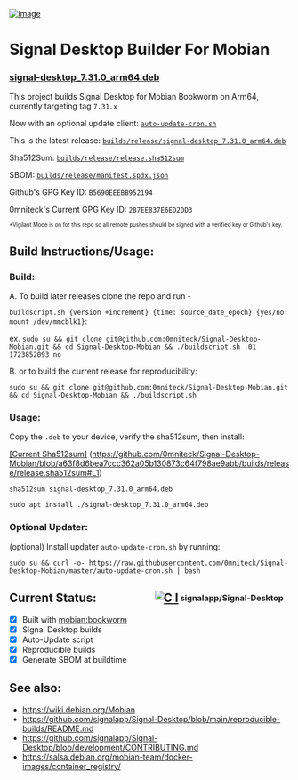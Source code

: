 [![image](https://github.com/user-attachments/assets/202613c2-97b8-4b54-b72c-6f8e110f0ff4)](https://signal.org)

# Signal Desktop Builder For Mobian
### [signal-desktop_7.31.0_arm64.deb](https://github.com/0mniteck/Signal-Desktop-Mobian/blob/master/builds/release/signal-desktop_7.31.0_arm64.deb)

This project builds Signal Desktop for Mobian Bookworm on Arm64, currently targeting tag `7.31.x`

Now with an optional update client: [`auto-update-cron.sh`](https://github.com/0mniteck/Signal-Desktop-Mobian/blob/master/auto-update-cron.sh)

This is the latest release: [`builds/release/signal-desktop_7.31.0_arm64.deb`](https://github.com/0mniteck/Signal-Desktop-Mobian/blob/master/builds/release/signal-desktop_7.31.0_arm64.deb)

Sha512Sum: [`builds/release/release.sha512sum`](https://github.com/0mniteck/Signal-Desktop-Mobian/blob/master/builds/release/release.sha512sum)

SBOM: [`builds/release/manifest.spdx.json`](https://github.com/0mniteck/Signal-Desktop-Mobian/blob/master/builds/release/manifest.spdx.json)

Github's GPG Key ID: `B5690EEEBB952194`

0mniteck's Current GPG Key ID: `287EE837E6ED2DD3`

<sup><sup>*Vigilant Mode is on for this repo so all remote pushes should be signed with a verified key or Github's key.</sup></sup>

## Build Instructions/Usage:

### Build:

A. To build later releases clone the repo and run - 

`buildscript.sh {version +increment} {time: source_date_epoch} {yes/no: mount /dev/mmcblk1}`:

ex. ```sudo su && git clone git@github.com:0mniteck/Signal-Desktop-Mobian.git && cd Signal-Desktop-Mobian && ./buildscript.sh .01 1723852093 no```

B. or to build the current release for reproducibility:

```sudo su && git clone git@github.com:0mniteck/Signal-Desktop-Mobian.git && cd Signal-Desktop-Mobian && ./buildscript.sh```

### Usage:

Copy the `.deb` to your device, verify the sha512sum, then install:

[[Current Sha512sum]](https://github.com/0mniteck/Signal-Desktop-Mobian/blob/a63f8d6bea7ccc362a05b130873c64f798ae9abb/builds/release/release.sha512sum#L1)
(https://github.com/0mniteck/Signal-Desktop-Mobian/blob/a63f8d6bea7ccc362a05b130873c64f798ae9abb/builds/release/release.sha512sum#L1)

```sha512sum signal-desktop_7.31.0_arm64.deb```

```sudo apt install ./signal-desktop_7.31.0_arm64.deb```

### Optional Updater:

(optional) Install updater `auto-update-cron.sh` by running:

```sudo su && curl -o- https://raw.githubusercontent.com/0mniteck/Signal-Desktop-Mobian/master/auto-update-cron.sh | bash```

## Current Status:‎‎‏‏‎ ‎‏‏‎ ‎‏‏‎ ‎‏‏‎ ‎‏‏‎ ‎‏‏‎ ‎‏‏‎ ‎‏‏‎ ‎‏‏‎ ‎‏‏‎ ‎‎‏‏‎ ‎‏‏‎ ‎‏‏‎ ‎‏‏‎ ‎‏‏‎ ‎‏‏‎ ‎‏‏‎ ‎‏‏‎ ‎‏‏‎ ‎‏‏‎ ‎‎‏‏‎ ‎[![C I](https://github.com/signalapp/Signal-Desktop/actions/workflows/ci.yml/badge.svg)](https://github.com/signalapp/Signal-Desktop/actions/workflows/ci.yml)<sub><sup> signalapp/Signal-Desktop</sup></sub>

* [x] Built with [mobian:bookworm](https://salsa.debian.org/Mobian-team/docker-images/)
* [x] Signal Desktop builds
* [x] Auto-Update script
* [x] Reproducible builds
* [x] Generate SBOM at buildtime

## See also:

* https://wiki.debian.org/Mobian
* https://github.com/signalapp/Signal-Desktop/blob/main/reproducible-builds/README.md
* https://github.com/signalapp/Signal-Desktop/blob/development/CONTRIBUTING.md
* https://salsa.debian.org/mobian-team/docker-images/container_registry/
